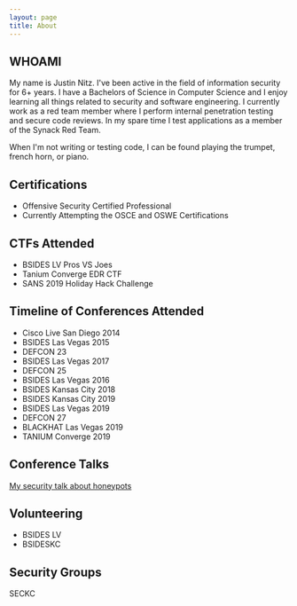 ```yaml
---
layout: page
title: About
---
```


## WHOAMI 

My name is Justin Nitz. I've been active in the field of information security for 6+ years. I have a Bachelors of Science in Computer Science and I enjoy learning all things related to security and software engineering. I currently work as a red team member where I perform internal penetration testing and secure code reviews. In my spare time I test applications as a member of the Synack Red Team.

When I'm not writing or testing code, I can be found playing the trumpet, french horn, or piano.

## Certifications 
- Offensive Security Certified Professional
- Currently Attempting the OSCE and OSWE Certifications 

## CTFs Attended
- BSIDES LV Pros VS Joes
- Tanium Converge EDR CTF
- SANS 2019 Holiday Hack Challenge

## Timeline of Conferences Attended
- Cisco Live San Diego 2014
- BSIDES Las Vegas 2015
- DEFCON 23
- BSIDES Las Vegas 2017
- DEFCON 25
- BSIDES Las Vegas 2016
- BSIDES Kansas City 2018
- BSIDES Kansas City 2019
- BSIDES Las Vegas 2019 
- DEFCON 27
- BLACKHAT Las Vegas 2019 
- TANIUM Converge 2019

## Conference Talks
<a href="https://www.youtube.com/watch?v=ee1_aJcnLdk&list=PLWPSNJXUawzgd3W3Eq2hacDZaOXvhUZpV&index=14&t=0s">My security talk about honeypots</a>

## Volunteering
- BSIDES LV 
- BSIDESKC

## Security Groups
SECKC
